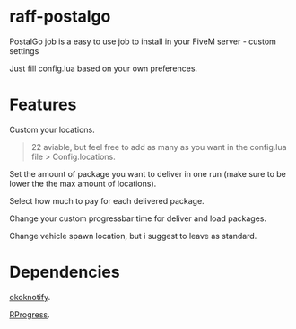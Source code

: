 # raff-postalgo
PostalGo job is a easy to use job to install in your FiveM server - custom settings

Just fill config.lua based on your own preferences.

# Features
Custom your locations.
> 22 aviable, but feel free to add as many as you want in the config.lua file > Config.locations.

Set the amount of package you want to deliver in one run (make sure to be lower the the max amount of locations).

Select how much to pay for each delivered package.

Change your custom progressbar time for deliver and load packages.

Change vehicle spawn location, but i suggest to leave as standard.

# Dependencies
[okoknotify](https://forum.cfx.re/t/okoknotify-standalone-paid/3907758).

[RProgress](https://github.com/Mobius1/rprogress).
